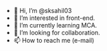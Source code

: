 - 👋 Hi, I’m @sksahil03
- 👀 I’m interested in front-end.
- 🌱 I’m currently learning MCA.
- 💞️ I’m looking for collaboration.
- 📫 How to reach me (e-mail)

<!---
sksahil03/sksahil03 is a ✨ special ✨ repository because its `README.md` (this file) appears on your GitHub profile.
You can click the Preview link to take a look at your changes.
--->
